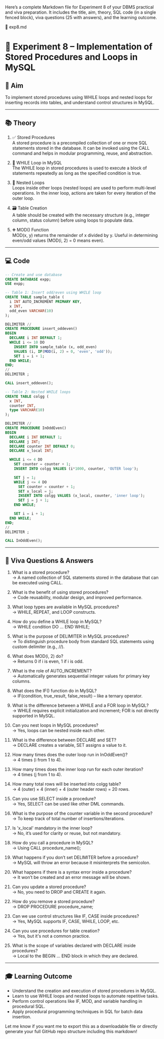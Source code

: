 Here’s a complete Markdown file for Experiment 8 of your DBMS practical and viva preparation. It includes the title, aim, theory, SQL code (in a single fenced block), viva questions (25 with answers), and the learning outcome.

📄 exp8.md

# 🧪 Experiment 8 – Implementation of Stored Procedures and Loops in MySQL

## 🎯 Aim

To implement stored procedures using WHILE loops and nested loops for inserting records into tables, and understand control structures in MySQL.

---

## 📚 Theory

1. ✅ Stored Procedures  
A stored procedure is a precompiled collection of one or more SQL statements stored in the database. It can be invoked using the CALL command and helps in modular programming, reuse, and abstraction.

2. 🔁 WHILE Loop in MySQL  
The WHILE loop in stored procedures is used to execute a block of statements repeatedly as long as the specified condition is true.

3. 🔁 Nested Loops  
Loops inside other loops (nested loops) are used to perform multi-level operations. In the inner loop, actions are taken for every iteration of the outer loop.

4. 🗃️ Table Creation  
A table should be created with the necessary structure (e.g., integer column, status column) before using loops to populate data.

5. ➕ MOD() Function  
MOD(x, y) returns the remainder of x divided by y. Useful in determining even/odd values (MOD(i, 2) = 0 means even).

---

## 💻 Code

```sql
-- Create and use database
CREATE DATABASE expp;
USE expp;

-- Table 1: Insert odd/even using WHILE loop
CREATE TABLE sample_table (
  i INT AUTO_INCREMENT PRIMARY KEY,
  x INT,
  odd_even VARCHAR(10)
);

DELIMITER //
CREATE PROCEDURE insert_oddeven()
BEGIN
  DECLARE i INT DEFAULT 1;
  WHILE i <= 10 DO
    INSERT INTO sample_table (x, odd_even)
    VALUES (i, IF(MOD(i, 2) = 0, 'even', 'odd'));
    SET i = i + 1;
  END WHILE;
END;
//
DELIMITER ;

CALL insert_oddeven();

-- Table 2: Nested WHILE loops
CREATE TABLE colgg (
  x INT,
  counter INT,
  type VARCHAR(10)
);

DELIMITER //
CREATE PROCEDURE InOddEven()
BEGIN
  DECLARE i INT DEFAULT 1;
  DECLARE j INT;
  DECLARE counter INT DEFAULT 0;
  DECLARE x_local INT;

  WHILE i <= 4 DO
    SET counter = counter + 1;
    INSERT INTO colgg VALUES (i*1000, counter, 'OUTER loop');

    SET j = 1;
    WHILE j <= 4 DO
      SET counter = counter + 1;
      SET x_local = j;
      INSERT INTO colgg VALUES (x_local, counter, 'inner loop');
      SET j = j + 1;
    END WHILE;

    SET i = i + 1;
  END WHILE;
END;
//
DELIMITER ;

CALL InOddEven();
```

---

## 🎤 Viva Questions & Answers

1. What is a stored procedure?  
   → A named collection of SQL statements stored in the database that can be executed using CALL.

2. What is the benefit of using stored procedures?  
   → Code reusability, modular design, and improved performance.

3. What loop types are available in MySQL procedures?  
   → WHILE, REPEAT, and LOOP constructs.

4. How do you define a WHILE loop in MySQL?  
   → WHILE condition DO … END WHILE;

5. What is the purpose of DELIMITER in MySQL procedures?  
   → To distinguish procedure body from standard SQL statements using custom delimiter (e.g., //).

6. What does MOD(i, 2) do?  
   → Returns 0 if i is even, 1 if i is odd.

7. What is the role of AUTO_INCREMENT?  
   → Automatically generates sequential integer values for primary key columns.

8. What does the IF() function do in MySQL?  
   → IF(condition, true_result, false_result) – like a ternary operator.

9. What is the difference between a WHILE and a FOR loop in MySQL?  
   → WHILE requires explicit initialization and increment; FOR is not directly supported in MySQL.

10. Can you nest loops in MySQL procedures?  
    → Yes, loops can be nested inside each other.

11. What is the difference between DECLARE and SET?  
    → DECLARE creates a variable, SET assigns a value to it.

12. How many times does the outer loop run in InOddEven()?  
    → 4 times (i from 1 to 4).

13. How many times does the inner loop run for each outer iteration?  
    → 4 times (j from 1 to 4).

14. How many total rows will be inserted into colgg table?  
    → 4 (outer) × 4 (inner) + 4 (outer header rows) = 20 rows.

15. Can you use SELECT inside a procedure?  
    → Yes, SELECT can be used like other DML commands.

16. What is the purpose of the counter variable in the second procedure?  
    → To keep track of total number of insertions/iterations.

17. Is 'x_local' mandatory in the inner loop?  
    → No, it’s used for clarity or reuse, but not mandatory.

18. How do you call a procedure in MySQL?  
    → Using CALL procedure_name();

19. What happens if you don’t set DELIMITER before a procedure?  
    → MySQL will throw an error because it misinterprets the semicolon.

20. What happens if there is a syntax error inside a procedure?  
    → It won’t be created and an error message will be shown.

21. Can you update a stored procedure?  
    → No, you need to DROP and CREATE it again.

22. How do you remove a stored procedure?  
    → DROP PROCEDURE procedure_name;

23. Can we use control structures like IF, CASE inside procedures?  
    → Yes, MySQL supports IF, CASE, WHILE, LOOP, etc.

24. Can you use procedures for table creation?  
    → Yes, but it's not a common practice.

25. What is the scope of variables declared with DECLARE inside procedures?  
    → Local to the BEGIN … END block in which they are declared.

---

## 🎓 Learning Outcome

- Understand the creation and execution of stored procedures in MySQL.
- Learn to use WHILE loops and nested loops to automate repetitive tasks.
- Perform control operations like IF, MOD, and variable handling in procedural SQL.
- Apply procedural programming techniques in SQL for batch data insertion.

Let me know if you want me to export this as a downloadable file or directly generate your full GitHub repo structure including this markdown!
